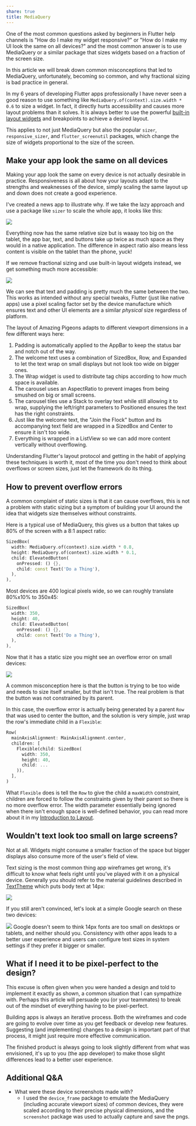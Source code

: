 ```yaml
---
share: true
title: MediaQuery
---
```


One of the most common questions asked by beginners in Flutter help channels is "How do I make my widget responsive?" or "How do I make my UI look the same on all devices?" and the most common answer is to use MediaQuery or a similar package that sizes widgets based on a fraction of the screen size.

In this article we will break down common misconceptions that led to MediaQuery, unfortunately, becoming so common, and why fractional sizing is bad practice in general.

In my 6 years of developing Flutter apps professionally I have never seen a good reason to use something like `MediaQuery.of(context).size.width * 0.6` to size a widget. In fact, it directly hurts accessibility and causes more layout problems than it solves. It is always better to use the powerful [built-in layout widgets](https://docs.flutter.dev/ui/widgets/layout) and breakpoints to achieve a desired layout.

This applies to not just MediaQuery but also the popular `sizer`, `responsive_sizer`, and `flutter_screenutil` packages, which change the size of widgets proportional to the size of the screen.

## Make your app look the same on all devices

Making your app look the same on every device is not actually desirable in practice. Responsiveness is all about how your layouts adapt to the strengths and weaknesses of the device, simply scaling the same layout up and down does not create a good experience.

I've created a news app to illustrate why. If we take the lazy approach and use a package like `sizer` to scale the whole app, it looks like this:

![](https://i.tst.sh/1685590653573075.png)

Everything now has the same relative size but is waaay too big on the tablet, the app bar, text, and buttons take up twice as much space as they would in a native application. The difference in aspect ratio also means less content is visible on the tablet than the phone, yuck!

If we remove fractional sizing and use built-in layout widgets instead, we get something much more accessible:

![](https://i.tst.sh/1685589984433963.png)

We can see that text and padding is pretty much the same between the two. This works as intended without any special tweaks, Flutter (just like native apps) use a pixel scaling factor set by the device manufacture which ensures text and other UI elements are a similar *physical* size regardless of platform.

The layout of Amazing Pigeons adapts to different viewport dimensions in a few different ways here:

1. Padding is automatically applied to the AppBar to keep the status bar and notch out of the way.
2. The welcome text uses a combination of SizedBox, Row, and Expanded to let the text wrap on small displays but not look too wide on bigger ones.
3. The Wrap widget is used to distribute tag chips according to how much space is available.
4. The carousel uses an AspectRatio to prevent images from being smushed on big or small screens.
5. The carousel tiles use a Stack to overlay text while still allowing it to wrap, supplying the left/right parameters to Positioned ensures the text has the right constraints.
6. Just like the welcome text, the "Join the Flock" button and its accompanying text field are wrapped in a SizedBox and Center to ensure it isn't too wide.
7. Everything is wrapped in a ListView so we can add more content vertically without overflowing.

Understanding Flutter's layout protocol and getting in the habit of applying these techniques is worth it, most of the time you don't need to think about overflows or screen sizes, just let the framework do its thing.

## How to prevent overflow errors

A common complaint of static sizes is that it can cause overflows, this is not a problem with static sizing but a symptom of building your UI around the idea that widgets size themselves without constraints.

Here is a typical use of MediaQuery, this gives us a button that takes up 80% of the screen with a 8:1 aspect ratio:

```dart
SizedBox(
  width: MediaQuery.of(context).size.width * 0.8,
  height: MediaQuery.of(context).size.width * 0.1,
  child: ElevatedButton(
    onPressed: () {},
    child: const Text('Do a Thing'),
  ),
),
```

Most devices are 400 logical pixels wide, so we can roughly translate 80%x10% to 350x45:

```dart
SizedBox(
  width: 350,
  height: 40,
  child: ElevatedButton(
    onPressed: () {},
    child: const Text('Do a Thing'),
  ),
),
```

Now that it has a static size you might see an overflow error on small devices:

![](https://i.tst.sh/1685660953045453.png)

A common misconception here is that the button is trying to be too wide and needs to size itself smaller, but that isn't true. The real problem is that the button was not constrained by its parent.

In this case, the overflow error is actually being generated by a parent `Row` that was used to center the button, and the solution is very simple, just wrap the row's immediate child in a `Flexible`:

```dart
Row(
  mainAxisAlignment: MainAxisAlignment.center,
  children: [
    Flexible(child: SizedBox(
      width: 350,
      height: 40,
      child: ...
    )),
  ],
)
```

What `Flexible` does is tell the `Row` to give the child a `maxWidth` constraint, children are forced to follow the constraints given by their parent so there is no more overflow error. The width parameter essentially being ignored when there isn't enough space is well-defined behavior, you can read more about it in my [Introduction to Layout](https://boxy.wiki/primer/introduction-to-layout/).

## Wouldn't text look too small on large screens?

Not at all. Widgets might consume a smaller fraction of the space but bigger displays also consume more of the user's field of view.

Text sizing is the most common thing app wireframes get wrong, it's difficult to know what feels right until you've played with it on a physical device. Generally you should refer to the material guidelines described in [TextTheme](https://api.flutter.dev/flutter/material/TextTheme-class.html) which puts body text at 14px:

![](https://i.tst.sh/1685597520289625.png)

If you still aren't convinced, let's look at a simple Google search on these two devices:

![](https://i.tst.sh/1685600070803315.png)
Google doesn't seem to think 14px fonts are too small on desktops or tablets, and neither should you. Consistency with other apps leads to a better user experience and users can configure text sizes in system settings if they prefer it bigger or smaller.

## What if I need it to be pixel-perfect to the design?

This excuse is often given when you were handed a design and told to implement it exactly as shown, a common situation that I can sympathize with. Perhaps this article will persuade you (or your teammates) to break out of the mindset of everything having to be pixel-perfect.

Building apps is always an iterative process. Both the wireframes and code are going to evolve over time as you get feedback or develop new features. Suggesting (and implementing) changes to a design is important part of that process, it might just require more effective communication.

The finished product is always going to look slightly different from what was envisioned, it's up to you (the app developer) to make those slight differences lead to a better user experience.

## Additional Q&A

* What were these device screenshots made with?
	* I used the `device_frame` package to emulate the MediaQuery (including accurate viewport sizes) of common devices, they were scaled according to their precise physical dimensions, and the `screenshot` package was used to actually capture and save the pngs.